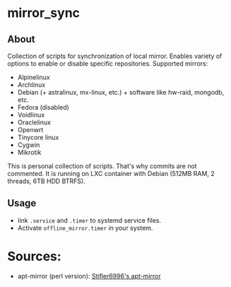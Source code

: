 mirror_sync
===========

## About
Collection of scripts for synchronization of local mirror.
Enables variety of options to enable or disable specific repositories.
Supported mirrors:
* Alpinelinux
* Archlinux
* Debian (+ astralinux, mx-linux, etc.) + software like hw-raid, mongodb, etc.
* Fedora (disabled)
* Voidlinux
* Oraclelinux
* Openwrt
* Tinycore linux
* Cygwin
* Mikrotik

This is personal collection of scripts. That's why commits are not commented.
It is running on LXC container with Debian (512MB RAM, 2 threads, 6TB HDD BTRFS).

## Usage
* link `.service` and `.timer` to systemd service files.
* Activate `offline_mirror.timer` in your system.

# Sources:
* apt-mirror (perl version): [Stifler6996's apt-mirror](https://github.com/Stifler6996/apt-mirror)
